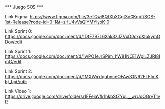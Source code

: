 *** Juego SOS ***

Link Figma: https://www.figma.com/file/3eTQwi8QtXbXGgt3oGKqbf/SOS-1st-Release?node-id=0-1&t=zHU4vVsQiYMYlypK-0

Link Sprint 0: https://docs.google.com/document/d/1DfF7BZL6Xak3zJZVxDDcxpXIbkymGDov/edit

Link Sprint 1: https://docs.google.com/document/d/1wPO1eJrSPim_hW81NCE1WpiLZJRI8ImG/edit

Link Sprint 2: https://docs.google.com/document/d/1MXWmdqqbnceOFAw30N92ELFImKbj_Lpt/edit

Link Video 1: https://drive.google.com/drive/folders/1FFeiaVfk1hkbStZYuL__wrUdOGryT1vR
